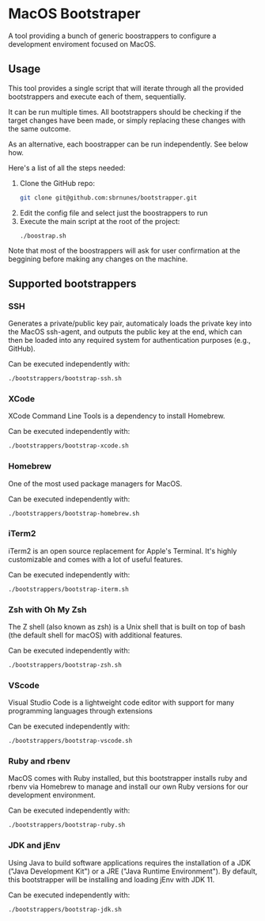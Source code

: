 # MacOS Bootstraper

A tool providing a bunch of generic boostrappers to configure a development enviroment focused on MacOS.


## Usage

This tool provides a single script that will iterate through all the provided bootstrappers and execute each of them, sequentially.

It can be run multiple times. All bootstrappers should be checking if the target changes have been made, or simply replacing these changes with the same outcome.

As an alternative, each boostrapper can be run independently. See below how.

Here's a list of all the steps needed:

1. Clone the GitHub repo:
    ```bash
    git clone git@github.com:sbrnunes/bootstrapper.git
    ```
2. Edit the config file and select just the boostrappers to run
3. Execute the main script at the root of the project:
    ```
    ./boostrap.sh
    ```

Note that most of the boostrappers will ask for user confirmation at the beggining before making any changes on the machine.

## Supported bootstrappers

### SSH

Generates a private/public key pair, automaticaly loads the private key into the MacOS ssh-agent, and outputs the public key at the end, which can then be loaded into any required system for authentication purposes (e.g., GitHub).

Can be executed independently with:
```bash
./bootstrappers/bootstrap-ssh.sh
```

### XCode

XCode Command Line Tools is a dependency to install Homebrew.

Can be executed independently with:
```bash
./bootstrappers/bootstrap-xcode.sh
```

### Homebrew

One of the most used package managers for MacOS.

Can be executed independently with:
```bash
./bootstrappers/bootstrap-homebrew.sh
```

### iTerm2

iTerm2 is an open source replacement for Apple's Terminal. It's highly customizable and comes with a lot of useful features.

Can be executed independently with:
```bash
./bootstrappers/bootstrap-iterm.sh
```

### Zsh with Oh My Zsh

The Z shell (also known as zsh) is a Unix shell that is built on top of bash (the default shell for macOS) with additional features.

Can be executed independently with:
```bash
./bootstrappers/bootstrap-zsh.sh
```

### VScode

Visual Studio Code is a lightweight code editor with support for many programming languages through extensions

Can be executed independently with:
```bash
./bootstrappers/bootstrap-vscode.sh
```

### Ruby and rbenv

MacOS comes with Ruby installed, but this bootstrapper installs ruby and rbenv via Homebrew to manage and install our own Ruby versions for our development environment.

Can be executed independently with:
```bash
./bootstrappers/bootstrap-ruby.sh
```

### JDK and jEnv

Using Java to build software applications requires the installation of a JDK ("Java Development Kit") or a JRE ("Java Runtime Environment"). By default, this bootstrapper will be installing and loading jEnv with JDK 11.

Can be executed independently with:
```bash
./bootstrappers/bootstrap-jdk.sh
```